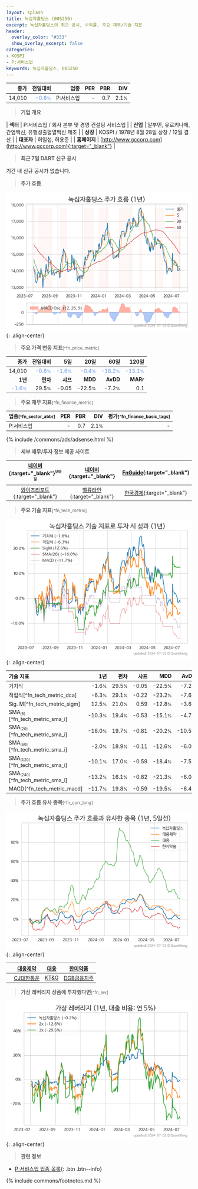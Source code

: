 ```yaml
---
layout: splash
title: 녹십자홀딩스 (005250)
excerpt: 녹십자홀딩스의 최근 공시, 수익률, 주요 재무/기술 지표
header:
  overlay_color: "#333"
  show_overlay_excerpt: false
categories:
- KOSPI
- P:서비스업
keywords: 녹십자홀딩스, 005250
---
```


| **종가** | **전일대비** | **업종** | **PER** | **PBR** | **DIV** |
| -------: | -----------: | -------: | ------: | ------: | ------: |
| 14,010 | <span style="color: cornflowerblue">-0.8<small>%</small></span> | P:서비스업 | - | 0.7 | 2.1<small>%</small> |

<!-- more -->


> **기업 개요**<a id="company"></a>

| <span style="white-space:nowrap;">**섹터**</span> | P:서비스업 / 회사 본부 및 경영 컨설팅 서비스업 |
| <span style="white-space:nowrap;">**산업**</span> | 알부민, 유로키나제, 간염백신, 유행성출혈열백신 제조 |
| <span style="white-space:nowrap;">**상장**</span> | KOSPI / 1978년 8월 28일 상장 / 12월 결산 |
| <span style="white-space:nowrap;">**대표자**</span> | 허일섭, 허용준 |
| <span style="white-space:nowrap;">**홈페이지**</span> | [http://www.gccorp.com](http://www.gccorp.com){:target="_blank"} |


> **최근 7일 DART 신규 공시**<a id="dart"></a>

기간 내 신규 공시가 없습니다.


> **주가 흐름**<a id="price"></a>

![005250](/stock/images/005250.png){: .align-center}


> **주요 가격 변동 지표**<small>[^fn_price_metric]</small>

| **종가** | **전일대비** | **5일** | **20일** | **60일** | **120일** |
| -------: | -----------: | ------: | -------: | -------: | --------: |
| 14,010 | <span style="color: cornflowerblue">-0.8<small>%</small></span> | <span style="color: cornflowerblue">-1.6<small>%</small></span> | <span style="color: cornflowerblue">-0.4<small>%</small></span> | <span style="color: cornflowerblue">-18.2<small>%</small></span> | <span style="color: cornflowerblue">-13.1<small>%</small></span> |
| **1년** | **편차** | **샤프** | **MDD** | **AvDD** | **MARr** |
| <span style="color: cornflowerblue">-1.6<small>%</small></span> | 29.5<small>%</small> | -0.05 | -22.5<small>%</small> | -7.2<small>%</small> | 0.1 |


> **주요 재무 지표**<small>[^fn_finance_metric]</small>

| **업종**<small>[^fn_sector_abbr]</small> | **PER** | **PBR** | **DIV** | **평가**<small>[^fn_finance_basic_tags]</small> |
| :--------------------------------------- | ------: | ------: | ------: | ----------------------------------------------: |
| P:서비스업 | - | 0.7 | 2.1<small>%</small> | - |



{% include /commons/ads/adsense.html %}

> **세부 재무/투자 정보 제공 사이트**

| [네이버](https://m.stock.naver.com/domestic/stock/005250/finance/summary){:target="_blank"}<sup><small>모바일</small></sup> | [네이버](https://finance.naver.com/item/coinfo.naver?code=005250){:target="_blank"} | [FnGuide](https://comp.fnguide.com/SVO2/ASP/SVD_Invest.asp?gicode=A005250&MenuYn=Y){:target="_blank"} |
| :---: | :---: | :---: |
| [와이즈리포트](https://comp.wisereport.co.kr/company/c1040001.aspx?cmp_cd=005250){:target="_blank"} | [밸류라인](https://www.valueline.co.kr/finance/summary/005250){:target="_blank"} | [한국경제](https://markets.hankyung.com/stock/005250/financial-summary){:target="_blank"} |


> **주요 기술 지표**<small>[^fn_tech_metric]</small>


![005250](/stock/images/005250_tech.png){: .align-center}

| **기술 지표** | **1년** | **편차** | **샤프** | **MDD** | **AvDD** |
| :------------ | ------: | -----------: | -------: | ------: | -------: |
| 거치식 | -1.6<small>%</small> | 29.5<small>%</small> | -0.05 | -22.5<small>%</small> | -7.2<small>%</small> |
| 적립식[^fn_tech_metric_dca] | -6.3<small>%</small> | 29.1<small>%</small> | -0.22 | -23.2<small>%</small> | -7.6<small>%</small> |
| Sig. M[^fn_tech_metric_sigm] | 12.5<small>%</small> | 21.0<small>%</small> | 0.59 | -12.8<small>%</small> | -3.6<small>%</small> |
| SMA<small><sub>(5)</sub></small>[^fn_tech_metric_sma_i] | -10.3<small>%</small> | 19.4<small>%</small> | -0.53 | -15.1<small>%</small> | -4.7<small>%</small> |
| SMA<small><sub>(20)</sub></small>[^fn_tech_metric_sma_i] | -16.0<small>%</small> | 19.7<small>%</small> | -0.81 | -20.2<small>%</small> | -10.5<small>%</small> |
| SMA<small><sub>(60)</sub></small>[^fn_tech_metric_sma_i] | -2.0<small>%</small> | 18.9<small>%</small> | -0.11 | -12.6<small>%</small> | -6.0<small>%</small> |
| SMA<small><sub>(120)</sub></small>[^fn_tech_metric_sma_i] | -10.1<small>%</small> | 17.0<small>%</small> | -0.59 | -18.4<small>%</small> | -7.5<small>%</small> |
| SMA<small><sub>(240)</sub></small>[^fn_tech_metric_sma_i] | -13.2<small>%</small> | 16.1<small>%</small> | -0.82 | -21.3<small>%</small> | -6.0<small>%</small> |
| MACD[^fn_tech_metric_macd] | -11.7<small>%</small> | 19.8<small>%</small> | -0.59 | -19.5<small>%</small> | -6.4<small>%</small> |


> **주가 흐름 유사 종목**<a id="corr"></a><small>[^fn_corr_long]</small>

![005250](/stock/images/005250_corr.png){: .align-center}

|       | [대웅제약](/069620/) | [대웅](/003090/) | [한미약품](/128940/) |
| :---: | :------------------------------------: | :------------------------------------: | :------------------------------------: |
|       | [CJ대한통운](/000120/) | [KT&G](/033780/) | [DGB금융지주](/139130/) |


> **가상 레버리지 상품에 투자했다면**<a id="2x"></a><small>[^fn_lev]</small>

![005250](/stock/images/005250_2x.png){: .align-center}


> **관련 정보**

- [P:서비스업 업종 목록](/stats/sector/kospi_업종_서비스업_종목/){: .btn .btn--info}

{% include commons/footnotes.md %}